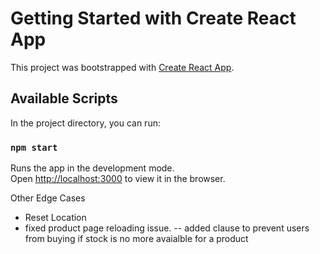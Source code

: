 # Getting Started with Create React App

This project was bootstrapped with [Create React App](https://github.com/facebook/create-react-app).

## Available Scripts

In the project directory, you can run:

### `npm start`

Runs the app in the development mode.\
Open [http://localhost:3000](http://localhost:3000) to view it in the browser.


Other Edge Cases
- Reset Location
- fixed product page reloading issue.
-- added clause to prevent users from buying if stock is no more avaialble for a product


<!-- CODE ADD TO CART POPUP and remove popup -->
<!-- - Set Limit according to stock -->
<!-- whenevr item is added to cart it should show added to cart....

but if the mno more stock it should show no more stock
 -->
 <!-- reduce the font size of the cart icon by a px -->
<!-- add hover to everylink where it needs to be on devices that support hover -->
<!-- Check on mobile if there's enough space when at bottom -->
<!-- whenever you add to cart or when product is out of stock, let the popup show -->
<!-- Insert a logo in the head tag -->
<!-- Change the Theme colour to fit the app -->
<!-- The serach bar should be able to work everywhere else too -->
<!-- SHould be able to saerch from every page -->
<!-- Check for stcoks too when adding -->